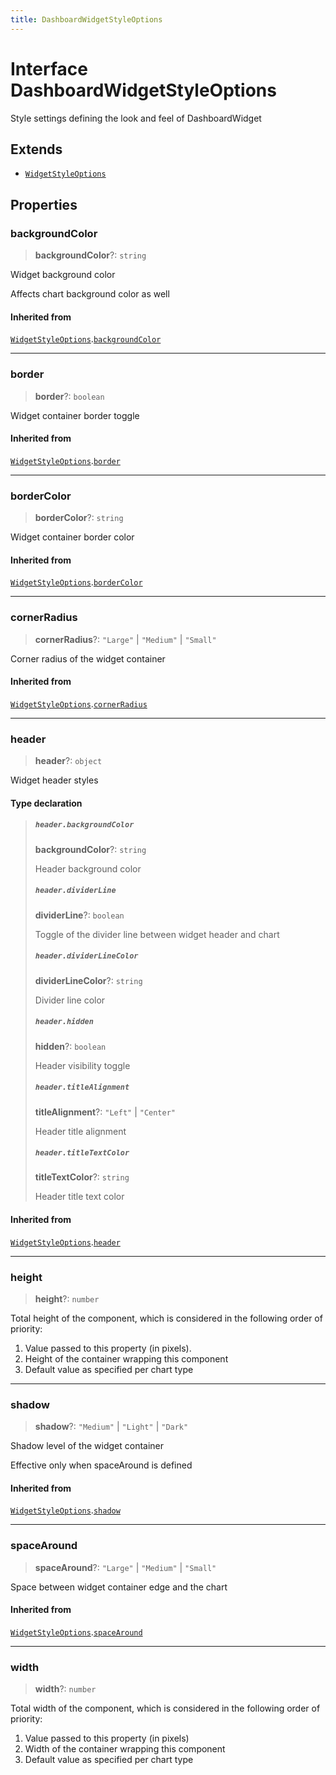 ```yaml
---
title: DashboardWidgetStyleOptions
---
```


# Interface DashboardWidgetStyleOptions

Style settings defining the look and feel of DashboardWidget

## Extends

- [`WidgetStyleOptions`](interface.WidgetStyleOptions.md)

## Properties

### backgroundColor

> **backgroundColor**?: `string`

Widget background color

Affects chart background color as well

#### Inherited from

[`WidgetStyleOptions`](interface.WidgetStyleOptions.md).[`backgroundColor`](interface.WidgetStyleOptions.md#backgroundcolor)

***

### border

> **border**?: `boolean`

Widget container border toggle

#### Inherited from

[`WidgetStyleOptions`](interface.WidgetStyleOptions.md).[`border`](interface.WidgetStyleOptions.md#border)

***

### borderColor

> **borderColor**?: `string`

Widget container border color

#### Inherited from

[`WidgetStyleOptions`](interface.WidgetStyleOptions.md).[`borderColor`](interface.WidgetStyleOptions.md#bordercolor)

***

### cornerRadius

> **cornerRadius**?: `"Large"` \| `"Medium"` \| `"Small"`

Corner radius of the widget container

#### Inherited from

[`WidgetStyleOptions`](interface.WidgetStyleOptions.md).[`cornerRadius`](interface.WidgetStyleOptions.md#cornerradius)

***

### header

> **header**?: `object`

Widget header styles

#### Type declaration

> ##### `header.backgroundColor`
>
> **backgroundColor**?: `string`
>
> Header background color
>
> ##### `header.dividerLine`
>
> **dividerLine**?: `boolean`
>
> Toggle of the divider line between widget header and chart
>
> ##### `header.dividerLineColor`
>
> **dividerLineColor**?: `string`
>
> Divider line color
>
> ##### `header.hidden`
>
> **hidden**?: `boolean`
>
> Header visibility toggle
>
> ##### `header.titleAlignment`
>
> **titleAlignment**?: `"Left"` \| `"Center"`
>
> Header title alignment
>
> ##### `header.titleTextColor`
>
> **titleTextColor**?: `string`
>
> Header title text color
>
>

#### Inherited from

[`WidgetStyleOptions`](interface.WidgetStyleOptions.md).[`header`](interface.WidgetStyleOptions.md#header)

***

### height

> **height**?: `number`

Total height of the component, which is considered in the following order of priority:

1. Value passed to this property (in pixels).
2. Height of the container wrapping this component
3. Default value as specified per chart type

***

### shadow

> **shadow**?: `"Medium"` \| `"Light"` \| `"Dark"`

Shadow level of the widget container

Effective only when spaceAround is defined

#### Inherited from

[`WidgetStyleOptions`](interface.WidgetStyleOptions.md).[`shadow`](interface.WidgetStyleOptions.md#shadow)

***

### spaceAround

> **spaceAround**?: `"Large"` \| `"Medium"` \| `"Small"`

Space between widget container edge and the chart

#### Inherited from

[`WidgetStyleOptions`](interface.WidgetStyleOptions.md).[`spaceAround`](interface.WidgetStyleOptions.md#spacearound)

***

### width

> **width**?: `number`

Total width of the component, which is considered in the following order of priority:

1. Value passed to this property (in pixels)
2. Width of the container wrapping this component
3. Default value as specified per chart type
